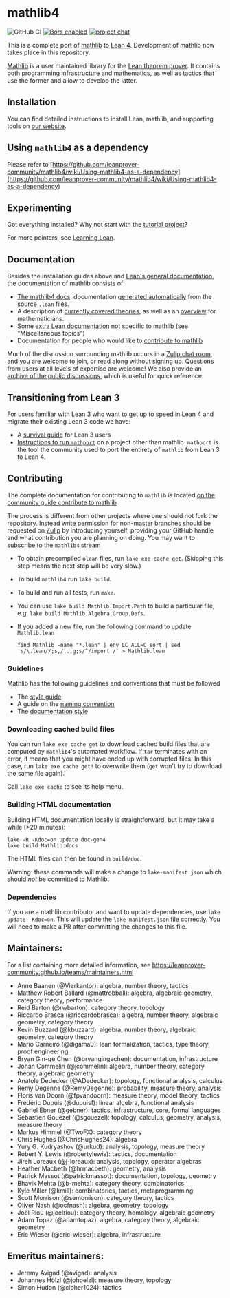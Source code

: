 # mathlib4

![GitHub CI](https://github.com/leanprover-community/mathlib4/workflows/continuous%20integration/badge.svg?branch=master)
[![Bors enabled](https://bors.tech/images/badge_small.svg)](https://mathlib-bors-ca18eefec4cb.herokuapp.com/repositories/16)
[![project chat](https://img.shields.io/badge/zulip-join_chat-brightgreen.svg)](https://leanprover.zulipchat.com)

This is a complete port of [mathlib](https://github.com/leanprover-community/mathlib) to [Lean 4](https://leanprover.github.io/).
Development of mathlib now takes place in this repository.

[Mathlib](https://leanprover-community.github.io) is a user maintained library for the [Lean theorem prover](https://leanprover.github.io).
It contains both programming infrastructure and mathematics,
as well as tactics that use the former and allow to develop the latter.

## Installation

You can find detailed instructions to install Lean, mathlib, and supporting tools on [our website](https://leanprover-community.github.io/get_started.html).

## Using `mathlib4` as a dependency

Please refer to
[https://github.com/leanprover-community/mathlib4/wiki/Using-mathlib4-as-a-dependency](https://github.com/leanprover-community/mathlib4/wiki/Using-mathlib4-as-a-dependency)

## Experimenting

Got everything installed? Why not start with the [tutorial project](https://leanprover-community.github.io/install/project.html)?

For more pointers, see [Learning Lean](https://leanprover-community.github.io/learn.html).

## Documentation

Besides the installation guides above and [Lean's general
documentation](https://leanprover.github.io/documentation/), the documentation
of mathlib consists of:

- [The mathlib4 docs](https://leanprover-community.github.io/mathlib4_docs/index.html): documentation [generated
  automatically](https://github.com/leanprover/doc-gen4) from the source `.lean` files.
- A description of [currently covered theories](https://leanprover-community.github.io/theories.html),
  as well as an [overview](https://leanprover-community.github.io/mathlib-overview.html) for mathematicians.
- Some [extra Lean documentation](https://leanprover-community.github.io/learn.html) not specific to mathlib (see "Miscellaneous topics")
- Documentation for people who would like to [contribute to mathlib](https://leanprover-community.github.io/contribute/index.html)

Much of the discussion surrounding mathlib occurs in a [Zulip chat
room](https://leanprover.zulipchat.com/), and you are welcome to join, or read
along without signing up.  Questions from users at all levels of expertise are
welcome!  We also provide an [archive of the public
discussions](https://leanprover-community.github.io/archive/), which is useful
for quick reference.

## Transitioning from Lean 3

For users familiar with Lean 3 who want to get up to speed in Lean 4 and migrate their existing
Lean 3 code we have:

- A [survival guide](https://github.com/leanprover-community/mathlib4/wiki/Lean-4-survival-guide-for-Lean-3-users)
  for Lean 3 users
- [Instructions to run `mathport`](https://github.com/leanprover-community/mathport#running-on-a-project-other-than-mathlib)
  on a project other than mathlib. `mathport` is the tool the community used to port the entirety
  of `mathlib` from Lean 3 to Lean 4.

## Contributing

The complete documentation for contributing to ``mathlib`` is located
[on the community guide contribute to mathlib](https://leanprover-community.github.io/contribute/index.html)

The process is different from other projects where one should not fork the repository.
Instead write permission for non-master branches should be requested on [Zulip](https://leanprover.zulipchat.com)
by introducing yourself, providing your GitHub handle and what contribution you are planning on doing.
You may want to subscribe to the `mathlib4` stream

* To obtain precompiled `olean` files, run `lake exe cache get`. (Skipping this step means the next step will be very slow.)
* To build `mathlib4` run `lake build`.
* To build and run all tests, run `make`.
* You can use `lake build Mathlib.Import.Path` to build a particular file, e.g. `lake build Mathlib.Algebra.Group.Defs`.
* If you added a new file, run the following command to update `Mathlib.lean`

  ```shell
  find Mathlib -name "*.lean" | env LC_ALL=C sort | sed 's/\.lean//;s,/,.,g;s/^/import /' > Mathlib.lean
  ```

### Guidelines

Mathlib has the following guidelines and conventions that must be followed

 - The [style guide](https://leanprover-community.github.io/contribute/style.html)
 - A guide on the [naming convention](https://leanprover-community.github.io/contribute/naming.html)
 - The [documentation style](https://leanprover-community.github.io/contribute/doc.html)

### Downloading cached build files

You can run `lake exe cache get` to download cached build files that are computed by `mathlib4`'s automated workflow.
If `tar` terminates with an error, it means that you might have ended up with corrupted files.
In this case, run `lake exe cache get!` to overwrite them (`get` won't try to download the same file again).

Call `lake exe cache` to see its help menu.

### Building HTML documentation

Building HTML documentation locally is straightforward, but it may take a while (>20 minutes):

```shell
lake -R -Kdoc=on update doc-gen4
lake build Mathlib:docs
```

The HTML files can then be found in `build/doc`.

Warning: these commands will make a change to `lake-manifest.json`
which should *not* be committed to Mathlib.

### Dependencies

If you are a mathlib contributor and want to update dependencies, use `lake update -Kdoc=on`.
This will update the `lake-manifest.json` file correctly.
You will need to make a PR after committing the changes to this file.

## Maintainers:

For a list containing more detailed information, see https://leanprover-community.github.io/teams/maintainers.html

* Anne Baanen (@Vierkantor): algebra, number theory, tactics
* Matthew Robert Ballard (@mattrobball): algebra, algebraic geometry, category theory, performance
* Reid Barton (@rwbarton): category theory, topology
* Riccardo Brasca (@riccardobrasca): algebra, number theory, algebraic geometry, category theory
* Kevin Buzzard (@kbuzzard): algebra, number theory, algebraic geometry, category theory
* Mario Carneiro (@digama0): lean formalization, tactics, type theory, proof engineering
* Bryan Gin-ge Chen (@bryangingechen): documentation, infrastructure
* Johan Commelin (@jcommelin): algebra, number theory, category theory, algebraic geometry
* Anatole Dedecker (@ADedecker): topology, functional analysis, calculus
* Rémy Degenne (@RemyDegenne): probability, measure theory, analysis
* Floris van Doorn (@fpvandoorn): measure theory, model theory, tactics
* Frédéric Dupuis (@dupuisf): linear algebra, functional analysis
* Gabriel Ebner (@gebner): tactics, infrastructure, core, formal languages
* Sébastien Gouëzel (@sgouezel): topology, calculus, geometry, analysis, measure theory
* Markus Himmel (@TwoFX): category theory
* Chris Hughes (@ChrisHughes24): algebra
* Yury G. Kudryashov (@urkud): analysis, topology, measure theory
* Robert Y. Lewis (@robertylewis): tactics, documentation
* Jireh Loreaux (@j-loreaux): analysis, topology, operator algebras
* Heather Macbeth (@hrmacbeth): geometry, analysis
* Patrick Massot (@patrickmassot): documentation, topology, geometry
* Bhavik Mehta (@b-mehta): category theory, combinatorics
* Kyle Miller (@kmill): combinatorics, tactics, metaprogramming
* Scott Morrison (@semorrison): category theory, tactics
* Oliver Nash (@ocfnash): algebra, geometry, topology
* Joël Riou (@joelriou): category theory, homology, algebraic geometry
* Adam Topaz (@adamtopaz): algebra, category theory, algebraic geometry
* Eric Wieser (@eric-wieser): algebra, infrastructure

## Emeritus maintainers:

* Jeremy Avigad (@avigad): analysis
* Johannes Hölzl (@johoelzl): measure theory, topology
* Simon Hudon (@cipher1024): tactics

